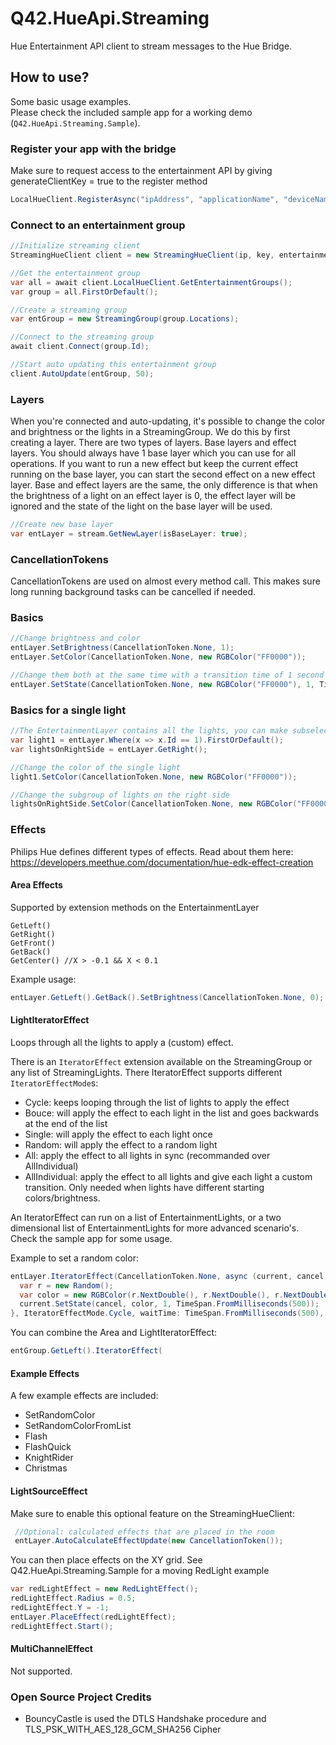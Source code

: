 Q42.HueApi.Streaming
=========

Hue Entertainment API client to stream messages to the Hue Bridge.

## How to use?
Some basic usage examples.  
Please check the included sample app for a working demo (`Q42.HueApi.Streaming.Sample`).

### Register your app with the bridge
Make sure to request access to the entertainment API by giving generateClientKey = true to the register method
```cs 
LocalHueClient.RegisterAsync("ipAddress", "applicationName", "deviceName", true);
```

### Connect to an entertainment group
```cs 
//Initialize streaming client
StreamingHueClient client = new StreamingHueClient(ip, key, entertainmentKey);

//Get the entertainment group
var all = await client.LocalHueClient.GetEntertainmentGroups();
var group = all.FirstOrDefault();

//Create a streaming group
var entGroup = new StreamingGroup(group.Locations);

//Connect to the streaming group
await client.Connect(group.Id);

//Start auto updating this entertainment group
client.AutoUpdate(entGroup, 50);
```

### Layers
When you're connected and auto-updating, it's possible to change the color and brightness or the lights in a StreamingGroup. We do this by first creating a layer.
There are two types of layers. Base layers and effect layers. You should always have 1 base layer which you can use for all operations. If you want to run a new effect but keep the current effect running on the base layer, you can start the second effect on a new effect layer.
Base and effect layers are the same, the only difference is that when the brightness of a light on an effect layer is 0, the effect layer will be ignored and the state of the light on the base layer will be used. 
```cs
//Create new base layer
var entLayer = stream.GetNewLayer(isBaseLayer: true);
```

### CancellationTokens
CancellationTokens are used on almost every method call. This makes sure long running background tasks can be cancelled if needed.

### Basics
```cs
//Change brightness and color
entLayer.SetBrightness(CancellationToken.None, 1);
entLayer.SetColor(CancellationToken.None, new RGBColor("FF0000"));

//Change them both at the same time with a transition time of 1 second
entLayer.SetState(CancellationToken.None, new RGBColor("FF0000"), 1, TimeSpan.FromSeconds(1));
```

### Basics for a single light
```cs
//The EntertainmentLayer contains all the lights, you can make subselections
var light1 = entLayer.Where(x => x.Id == 1).FirstOrDefault();
var lightsOnRightSide = entLayer.GetRight();

//Change the color of the single light
light1.SetColor(CancellationToken.None, new RGBColor("FF0000"));

//Change the subgroup of lights on the right side
lightsOnRightSide.SetColor(CancellationToken.None, new RGBColor("FF0000"));
```

### Effects
Philips Hue defines different types of effects. Read about them here:
https://developers.meethue.com/documentation/hue-edk-effect-creation

#### Area Effects
Supported by extension methods on the EntertainmentLayer
```
GetLeft()
GetRight()
GetFront()
GetBack()
GetCenter() //X > -0.1 && X < 0.1
```

Example usage:
```cs
entLayer.GetLeft().GetBack().SetBrightness(CancellationToken.None, 0);
```

#### LightIteratorEffect
Loops through all the lights to apply a (custom) effect.

There is an `IteratorEffect` extension available on the StreamingGroup or any list of StreamingLights.
There IteratorEffect supports different `IteratorEffectMode`s:
- Cycle: keeps looping through the list of lights to apply the effect
- Bouce: will apply the effect to each light in the list and goes backwards at the end of the list 
- Single: will apply the effect to each light once
- Random: will apply the effect to a random light
- All: apply the effect to all lights in sync (recommanded over AllIndividual)
- AllIndividual: apply the effect to all lights and give each light a custom transition. Only needed when lights have different starting colors/brightness.

An IteratorEffect can run on a list of EntertainmentLights, or a two dimensional list of EntertainmentLights for more advanced scenario's.
Check the sample app for some usage.

Example to set a random color:
```cs
entLayer.IteratorEffect(CancellationToken.None, async (current, cancel, t) => {
  var r = new Random();
  var color = new RGBColor(r.NextDouble(), r.NextDouble(), r.NextDouble());
  current.SetState(cancel, color, 1, TimeSpan.FromMilliseconds(500));
}, IteratorEffectMode.Cycle, waitTime: TimeSpan.FromMilliseconds(500), duration: TimeSpan.FromSeconds(30));
```

You can combine the Area and LightIteratorEffect:
```cs
entGroup.GetLeft().IteratorEffect(
```

#### Example Effects
A few example effects are included:
- SetRandomColor
- SetRandomColorFromList
- Flash
- FlashQuick
- KnightRider
- Christmas


#### LightSourceEffect
Make sure to enable this optional feature on the StreamingHueClient:
```cs
 //Optional: calculated effects that are placed in the room
 entLayer.AutoCalculateEffectUpdate(new CancellationToken());
```

You can then place effects on the XY grid. See Q42.HueApi.Streaming.Sample for a moving RedLight example
```cs
var redLightEffect = new RedLightEffect();
redLightEffect.Radius = 0.5;
redLightEffect.Y = -1;
entLayer.PlaceEffect(redLightEffect);
redLightEffect.Start();
```

#### MultiChannelEffect
Not supported.


### Open Source Project Credits

* BouncyCastle is used the DTLS Handshake procedure and TLS_PSK_WITH_AES_128_GCM_SHA256 Cipher

